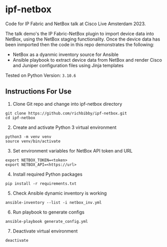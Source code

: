 # ipf-netbox
Code for IP Fabric and NetBox talk at Cisco Live Amsterdam 2023. 

The talk demo's the IP Fabric-NetBox plugin to import device data into NetBox, using the NetBox staging functionality. Once the device data has been inmported then the code in this repo demonstrates the following: 

- NetBox as a dyanmic inventory source for Ansible
- Ansible playbook to extract device data from NetBox and render Cisco and Juniper configuration files using Jinja templates

Tested on Python Version: `3.10.6`

## Instructions For Use

1. Clone Git repo and change into ipf-netbox directory
```
git clone https://github.com/richbibby/ipf-netbox.git
cd ipf-netbox
```
2. Create and activate Python 3 virtual environment
```
python3 -m venv venv
source venv/bin/activate
```
3. Set environment variables for NetBox API token and URL
```
export NETBOX_TOKEN=<token>
export NETBOX_API=<https://url> 
```
4. Install required Python packages
```
pip install -r requirements.txt
```
5. Check Ansible dynamic inventory is working
```
ansible-inventory --list -i netbox_inv.yml
```
6. Run playbook to generate configs
```
ansible-playbook generate_config.yml
```

7. Deactivate virtual environment
```
deactivate
```
